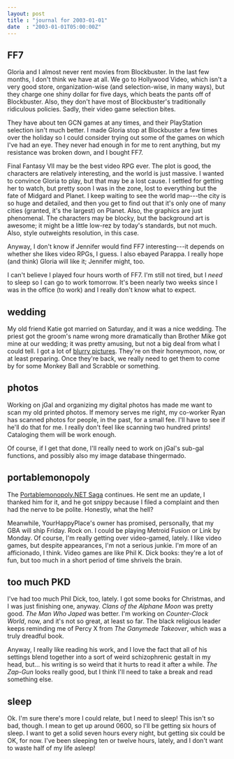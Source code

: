 ```yaml
---
layout: post
title : "journal for 2003-01-01"
date  : "2003-01-01T05:00:00Z"
---
```



## FF7

Gloria and I almost never rent movies from Blockbuster.  In the last few months, I don't think we have at all.  We go to Hollywood Video, which isn't a very good store, organization-wise (and selection-wise, in many ways), but they charge one shiny dollar for five days, which beats the pants off of Blockbuster.  Also, they don't have most of Blockbuster's traditionally ridiculous policies.  Sadly, their video game selection bites.

They have about ten GCN games at any times, and their PlayStation selection isn't much better.  I made Gloria stop at Blockbuster a few times over the holiday so I could consider trying out some of the games on which I've had an eye.  They never had enough in for me to rent anything, but my resistance was broken down, and I bought FF7.

Final Fantasy VII may be the best video RPG ever.  The plot is good, the characters are relatively interesting, and the world is just massive.  I wanted to convince Gloria to play, but that may be a lost cause.  I settled for getting her to watch, but pretty soon I was in the zone, lost to everything but the fate of Midgard and Planet.  I keep waiting to see the world map---the city is so huge and detailed, and then you get to find out that it's only one of many cities (granted, it's the largest) on Planet. Also, the graphics are just phenomenal.  The characters may be blocky, but the background art is awesome; it might be a little low-rez by today's standards, but not much.  Also, style outweights resolution, in this case.

Anyway, I don't know if Jennifer would find FF7 interesting---it depends on whether she likes video RPGs, I guess.  I also ebayed Parappa.  I really hope (and think) Gloria will like it; Jennifer might, too.

I can't believe I played four hours worth of FF7.  I'm still not tired, but I <em>need</em> to sleep so I can go to work tomorrow.  It's been nearly two weeks since I was in the office (to work) and I really don't know what to expect.

## wedding

My old friend Katie got married on Saturday, and it was a nice wedding.  The priest got the groom's name wrong more dramatically than Brother Mike got mine at our wedding; it was pretty amusing, but not a big deal from what I could tell.  I got a lot of <a href='/images/wedding'>blurry pictures</a>. They're on their honeymoon, now, or at least preparing.  Once they're back, we really need to get them to come by for some Monkey Ball and Scrabble or something.

## photos

Working on jGal and organizing my digital photos has made me want to scan my old printed photos.  If memory serves me right, my co-worker Ryan has scanned photos for people, in the past, for a small fee.  I'll have to see if he'll do that for me.  I really don't feel like scanning two hundred prints!  Cataloging them will be work enough.

Of course, if I get that done, I'll really need to work on jGal's sub-gal functions, and possibly also my image database thingermado.

## portablemonopoly

The <a href='/portablemonopoly'>Portablemonopoly.NET Saga</a> continues.  He sent me an update, I thanked him for it, and he got snippy because I filed a complaint and then had the nerve to be polite.  Honestly, what the hell?

Meanwhile, YourHappyPlace's owner has promised, personally, that my GBA will ship Friday.  Rock on.  I could be playing Metroid Fusion or Link by Monday. Of course, I'm really getting over video-gamed, lately.  I like video games, but despite appearances, I'm not a serious junkie.  I'm more of an afficionado, I think.  Video games are like Phil K. Dick books: they're a lot of fun, but too much in a short period of time shrivels the brain.

## too much PKD

I've had too much Phil Dick, too, lately.  I got some books for Christmas, and I was just finishing one, anyway.  <cite>Clans of the Alphane Moon</cite> was pretty good.  <cite>The Man Who Japed</cite> was better. I'm working on <cite>Counter-Clock World</cite>, now, and it's not so great, at least so far.  The black religious leader keeps reminding me of Percy X from <cite>The Ganymede Takeover</cite>, which was a truly dreadful book.

Anyway, I really like reading his work, and I love the fact that all of his settings blend together into a sort of weird schizophrenic gestalt in my head, but... his writing is so weird that it hurts to read it after a while. <cite>The Zap-Gun</cite> looks really good, but I think I'll need to take a break and read something else.

## sleep

Ok.  I'm sure there's more I could relate, but I need to sleep!  This isn't so bad, though.  I mean to get up around 0600, so I'll be getting six hours of sleep.  I want to get a solid seven hours every night, but getting six could be OK, for now.  I've been sleeping ten or twelve hours, lately, and I don't want to waste half of my life asleep!

